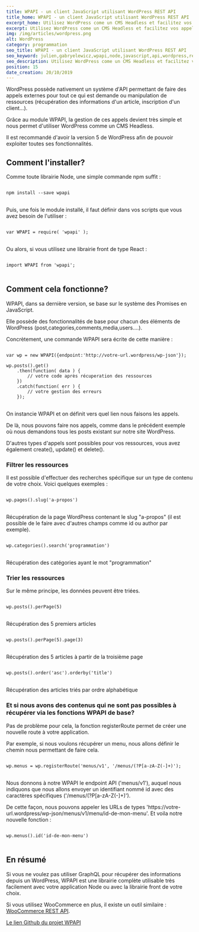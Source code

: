 ```yaml
---
title: WPAPI - un client JavaScript utilisant WordPress REST API
title_home: WPAPI - un client JavaScript utilisant WordPress REST API
excerpt_home: Utilisez WordPress come un CMS Headless et facilitez vos appels API pour votre librairie front.
excerpt: Utilisez WordPress come un CMS Headless et facilitez vos appels API pour votre librairie front.
img: /img/articles/wordpress.png
alt: WordPress
category: programmation
seo_title: WPAPI - un client JavaScript utilisant WordPress REST API
seo_keyword: julien,gabryelewicz,wpapi,node,javascript,api,wordpress,rest,client,nodejs
seo_description: Utilisez WordPress come un CMS Headless et facilitez vos appels API pour votre librairie front.
position: 15
date_creation: 20/10/2019
---
```


<p class="py-4">WordPress possède nativement un système d'API permettant de faire des appels externes pour tout ce qui est demande ou manipulation de ressources (récupération des informations d'un article, inscription d'un client...).</p>

<p class="py-4">Grâce au module WPAPI, la gestion de ces appels devient très simple et nous permet d'utiliser WordPress comme un CMS Headless.</p>

<p class="py-4">Il est recommandé d'avoir la version 5 de WordPress afin de pouvoir exploiter toutes ses fonctionnalités.</p>

## Comment l'installer?

<p class="py-4">Comme toute librairie Node, une simple commande npm suffit :</p>

<pre>
<code>
npm install --save wpapi
</code>
</pre>

<p class="py-4">Puis, une fois le module installé, il faut définir dans vos scripts que vous avez besoin de l'utiliser : </p>

<pre>
<code>
var WPAPI = require( 'wpapi' );
</code>
</pre>

<p class="py-4">Ou alors, si vous utilisez une librairie front de type React : </p>

<pre>
<code>
import WPAPI from 'wpapi';
</code>
</pre>

## Comment cela fonctionne?

<p class="py-4">WPAPI, dans sa dernière version, se base sur le système des Promises en JavaScript.</p>

<p class="py-4">Elle possède des fonctionnalités de base pour chacun des éléments de WordPress (post,categories,comments,media,users....).</p>

<p class="py-4">Concrètement, une commande WPAPI sera écrite de cette manière : </p>

<pre>
<code>
var wp = new WPAPI({endpoint:'http://votre-url.wordpress/wp-json'});

wp.posts().get()
    .then(function( data ) {
        // votre code après récuperation des ressources
    })
    .catch(function( err ) {
        // votre gestion des erreurs
    });
</code>
</pre>

<p class="py-4">On instancie WPAPI et on définit vers quel lien nous faisons les appels.</p>

<p class="py-4">De là, nous pouvons faire nos appels, comme dans le précédent exemple où nous demandons tous les posts existant sur notre site WordPress.</p>

<p class="py-4">D'autres types d'appels sont possibles pour vos ressources, vous avez également create(), update() et delete().</p>

<h3>Filtrer les ressources</h3>

<p class="py-4">Il est possible d'effectuer des recherches spécifique sur un type de contenu de votre choix. Voici quelques exemples :</p>

<pre>
<code>
wp.pages().slug('a-propos')
</code>
</pre>

<p class="py-4 italic">Récupération de la page WordPress contenant le slug "a-propos" (il est possible de le faire avec d'autres champs comme id ou author par exemple).</p>

<pre>
<code>
wp.categories().search('programmation')
</code>
</pre>

<p class="py-4 italic">Récupération des catégories ayant le mot "programmation"</p>

<h3>Trier les ressources</h3>

<p class="py-4">Sur le même principe, les données peuvent être triées.</p>

<pre>
<code>
wp.posts().perPage(5)
</code>
</pre>

<p class="py-4 italic">Récupération des 5 premiers articles</p>

<pre>
<code>
wp.posts().perPage(5).page(3)
</code>
</pre>

<p class="py-4 italic">Récupération des 5 articles à partir de la troisième page</p>

<pre>
<code>
wp.posts().order('asc').orderby('title')
</code>
</pre>

<p class="py-4 italic">Récupération des articles triés par ordre alphabétique</p>

<h3>Et si nous avons des contenus qui ne sont pas possibles à récupérer via les fonctions WPAPI de base?</h3>

<p class="py-4">Pas de problème pour cela, la fonction registerRoute permet de créer une nouvelle route à votre application.</p>

<p class="py-4">Par exemple, si nous voulons récupérer un menu, nous allons définir le chemin nous permettant de faire cela.</p>

<pre>
<code>
wp.menus = wp.registerRoute('menus/v1', '/menus/(?P<id>[a-zA-Z(-]+)');
</code>
</pre>

<p class="py-4">Nous donnons à notre WPAPI le endpoint API ('menus/v1'), auquel nous indiquons que nous allons envoyer un identifiant nommé id avec des caractères spécifiques ('/menus/(?P<id>[a-zA-Z(-]+)').</p>

<p class="py-4">De cette façon, nous pouvons appeler les URLs de types 'https://votre-url.wordpress/wp-json/menus/v1/menu/id-de-mon-menu'. Et voila notre nouvelle fonction : </p>

<pre>
<code>
wp.menus().id('id-de-mon-menu')
</code>
</pre>

## En résumé

<p class="py-4">Si vous ne voulez pas utiliser GraphQL pour récupérer des informations depuis un WordPress, WPAPI est une librairie complète utilisable très facilement avec votre application Node ou avec la librairie front de votre choix.</p>

<p class="py-4">Si vous utilisez WooCommerce en plus, il existe un outil similaire : <a href="https://github.com/woocommerce/woocommerce-rest-api-js-lib" target="_blank" title="WPAPI - WooCommerce RESTAPI" class="underline">WooCommerce REST API</a>.</p>

<p class="py-4"><a href="https://github.com/WP-API/node-wpapi" target="_blank" title="WPAPI - Lien Github" class="underline">Le lien Github du projet WPAPI</a></p>